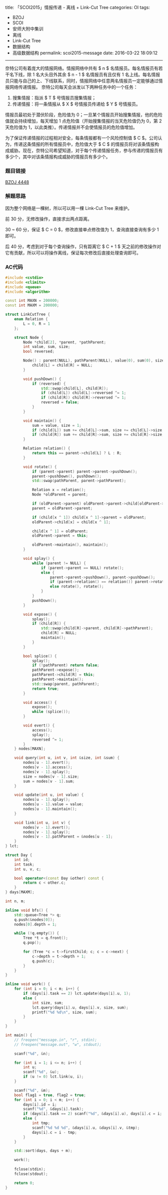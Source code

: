 title: 「SCOI2015」情报传递 - 离线 + Link-Cut Tree
categories: OI
tags: 
  - BZOJ
  - SCOI
  - 安师大附中集训
  - 离线
  - Link-Cut Tree
  - 数据结构
  - 高级数据结构
permalink: scoi2015-message
date: 2016-03-22 18:09:12
---

奈特公司有着庞大的情报网络。情报网络中共有 $ n $ 名情报员。每名情报员有若干名下线，除 1 名大头目外其余 $ n - 1 $ 名情报员有且仅有 1 名上线。每名情报员只能与自己的上、下线联系，同时，情报网络中任意两名情报员一定能够通过情报网络传递情报。
奈特公司每天会派发以下两种任务中的一个任务：

1. 搜集情报：指派 $ T $ 号情报员搜集情报；
2. 传递情报：将一条情报从 $ X $ 号情报员传递给 $ Y $ 号情报员。

情报员最初处于潜伏阶段，危险值为 0；一旦某个情报员开始搜集情报，他的危险值就会持续增加，每天增加 1 点危险值（开始搜集情报的当天危险值仍为 0，第 2 天危险值为 1，以此类推）。传递情报并不会使情报员的危险值增加。

为了保证传递情报的过程相对安全，每条情报都有一个风险控制值 $ C $。公司认为，传递这条情报的所有情报员中，危险值大于 $ C $ 的情报员将对该条情报构成威胁。现在，奈特公司希望知道，对于每个传递情报任务，参与传递的情报员有多少个，其中对该条情报构成威胁的情报员有多少个。

<!-- more -->

### 题目链接
[BZOJ 4448](http://www.lydsy.com/JudgeOnline/problem.php?id=4448)

### 解题思路
因为整个网络是一棵树，所以可以用一棵 Link-Cut Tree 来维护。

前 30 分，无修改操作，直接求出两点距离。

30 ~ 60 分，保证 $ C = 0 $，修改直接单点修改值为 1，查询直接查询有多少 1 即可。

后 40 分，考虑到对于每个查询操作，只有距离它 $ C + 1 $ 天之前的修改操作对它有贡献，所以可以将操作离线，保证每次修改后直接处理查询即可。

### AC代码
```c++
#include <cstdio>
#include <climits>
#include <queue>
#include <algorithm>

const int MAXN = 200000;
const int MAXM = 200000;

struct LinkCutTree {
	enum Relation {
		L = 0, R = 1
	};

	struct Node {
		Node *child[2], *parent, *pathParent;
		int value, sum, size;
		bool reversed;

		Node() : parent(NULL), pathParent(NULL), value(0), sum(0), size(1), reversed(false) {
			child[L] = child[R] = NULL;
		}

		void pushDown() {
			if (reversed) {
				std::swap(child[L], child[R]);
				if (child[L]) child[L]->reversed ^= 1;
				if (child[R]) child[R]->reversed ^= 1;
				reversed = false;
			}
		}

		void maintain() {
			sum = value, size = 1;
			if (child[L]) sum += child[L]->sum, size += child[L]->size;
			if (child[R]) sum += child[R]->sum, size += child[R]->size;
		}

		Relation relation() {
			return this == parent->child[L] ? L : R;
		}

		void rotate() {
			if (parent->parent) parent->parent->pushDown();
			parent->pushDown(), pushDown();
			std::swap(pathParent, parent->pathParent);

			Relation x = relation();
			Node *oldParent = parent;

			if (oldParent->parent) oldParent->parent->child[oldParent->relation()] = this;
			parent = oldParent->parent;

			if (child[x ^ 1]) child[x ^ 1]->parent = oldParent;
			oldParent->child[x] = child[x ^ 1];

			child[x ^ 1] = oldParent;
			oldParent->parent = this;

			oldParent->maintain(), maintain();
		}

		void splay() {
			while (parent != NULL) {
				if (parent->parent == NULL) rotate();
				else {
					parent->parent->pushDown(), parent->pushDown();
					if (parent->relation() == relation()) parent->rotate(), rotate();
					else rotate(), rotate();
				}
			}
			pushDown();
		}

		void expose() {
			splay();
			if (child[R]) {
				std::swap(child[R]->parent, child[R]->pathParent);
				child[R] = NULL;
				maintain();
			}
		}

		bool splice() {
			splay();
			if (!pathParent) return false;
			pathParent->expose();
			pathParent->child[R] = this;
			pathParent->maintain();
			std::swap(parent, pathParent);
			return true;
		}

		void access() {
			expose();
			while (splice());
		}

		void evert() {
			access();
			splay();
			reversed ^= 1;
		}
	} nodes[MAXN];

	void query(int u, int v, int &size, int &sum) {
		nodes[u - 1].evert();
		nodes[v - 1].access();
		nodes[v - 1].splay();
		size = nodes[v - 1].size;
		sum = nodes[v - 1].sum;
	}

	void update(int u, int value) {
		nodes[u - 1].splay();
		nodes[u - 1].value = value;
		nodes[u - 1].maintain();
	}

	void link(int u, int v) {
		nodes[v - 1].evert();
		nodes[v - 1].splay();
		nodes[v - 1].pathParent = &nodes[u - 1];
	}
} lct;

struct Day {
	int id;
	int task;
	int u, v, c;

	bool operator<(const Day &other) const {
		return c < other.c;
	}
} days[MAXM];

int n, m;

inline void bfs() {
	std::queue<Tree *> q;
	q.push(&nodes[0]);
	nodes[0].depth = 1;

	while (!q.empty()) {
		Tree *t = q.front();
		q.pop();

		for (Tree *c = t->firstChild; c; c = c->next) {
			c->depth = t->depth + 1;
			q.push(c);
		}
	}
}

inline void work() {
	for (int i = 0; i < m; i++) {
		if (days[i].task == 2) lct.update(days[i].u, 1);
		else {
			int size, sum;
			lct.query(days[i].u, days[i].v, size, sum);
			printf("%d %d\n", size, sum);
		}
	}
}

int main() {
	// freopen("message.in", "r", stdin);
	// freopen("message.out", "w", stdout);

	scanf("%d", &n);

	for (int i = 1; i <= n; i++) {
		int u;
		scanf("%d", &u);
		if (u != 0) lct.link(u, i);
	}

	scanf("%d", &m);
	bool flag1 = true, flag2 = true;
	for (int i = 0; i < m; i++) {
		days[i].id = i;
		scanf("%d", &days[i].task);
		if (days[i].task == 2) scanf("%d", &days[i].u), days[i].c = i;
		else {
			int tmp;
			scanf("%d %d %d", &days[i].u, &days[i].v, &tmp);
			days[i].c = i - tmp;
		}
	}

	std::sort(days, days + m);

	work();
	
	fclose(stdin);
	fclose(stdout);

	return 0;
}
```
